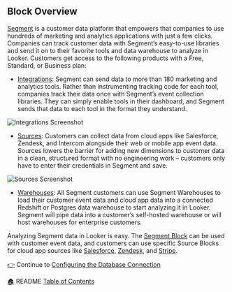 ## Block Overview

[Segment](https://segment.com/) is a customer data platform that empowers that companies to use hundreds of marketing and analytics applications with just a few clicks. Companies can track customer data with Segment’s easy-to-use libraries and send it on to their favorite tools and data warehouse to analyze in Looker. Customers get access to the following products with a Free, Standard, or Business plan:  

* [Integrations](https://segment.com/integrations): Segment can send data to more than 180 marketing and analytics tools. Rather than instrumenting tracking code for each tool, companies track their data once with Segment’s event collection libraries. They can simply enable tools in their dashboard, and Segment sends that data to each tool in the format they understand.

![Integrations Screenshot](https://photos-6.dropbox.com/t/2/AACjlY4wRyQhhC0Q6TXZ5nsCtaKsoz5jm44OtGh2gbwTuw/12/542046685/png/32x32/3/1475197200/0/2/Screenshot%202016-06-20%2010.27.41.png/EObenKsEGMkEIAIoAg/f-7s4w9YfSo9uXa-cPiNc3AmymAKmG5JygCprNuTjtc?size_mode=3&dl=0&size=1280x960)

* [Sources](https://segment.com/sources): Customers can collect data from cloud apps like Salesforce, Zendesk, and Intercom alongside their web or mobile app event data. Sources lowers the barrier for adding new dimensions to customer data in a clean, structured format with no engineering work – customers only have to enter their credentials in Segment and save. 

![Sources Screenshot](https://photos-6.dropbox.com/t/2/AADieXtu7ZFxtb_U_XlY558f_PIWDzXXPWPdoJpw1z-DaA/12/542046685/png/32x32/3/1475197200/0/2/Screenshot%202016-06-20%2010.30.43.png/EObenKsEGMkEIAIoAg/qojNQrtWa0q6OYSbE4IrBynMNym-c90w2-8E7tr3FHg?size_mode=3&dl=0&size=1280x960)

* [Warehouses](https://segment.com/warehouses): All Segment customers can use Segment Warehouses to load their customer event data and cloud app data into a connected Redshift or Postgres data warehouse to start analyzing it in Looker. Segment will pipe data into a customer’s self-hosted warehouse or will host warehouses for enterprise customers. 

Analyzing Segment data in Looker is easy. The [Segment Block](https://discourse.looker.com/t/looker-blocks-segment/1484) can be used with customer event data, and customers can use specific Source Blocks for cloud app sources like [Salesforce](https://discourse.looker.com/t/looker-blocks-salesforce/1481), [Zendesk](https://discourse.looker.com/t/looker-blocks-zendesk/1492), and [Stripe](https://discourse.looker.com/t/looker-blocks-stripe/2732).

[:point_right:](_2_configuring_the_database_connection.md) Continue to [Configuring the Database Connection](_2_configuring_the_database_connection.md)

[:house:](README.md) README [Table of Contents](README.md)
